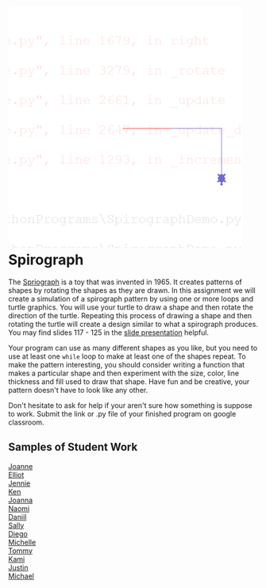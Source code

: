 ![](JennieSpirograph.gif)  
Spirograph
=============================================
The [Spriograph](https://en.wikipedia.org/wiki/Spirograph) is a toy that was invented in 1965. It creates patterns of shapes by rotating the shapes as they are drawn. In this assignment we will create a simulation of a spirograph pattern by using one or more loops and turtle graphics. You will use your turtle to draw a shape and then rotate the direction of the turtle. Repeating this process of drawing a shape and then rotating the turtle will create a design similar to what a spirograph produces. You may find slides 117 - 125 in the [slide presentation](https://docs.google.com/presentation/d/1rICcmNbnGYsB-cV_6EatPyzcOS2sId80Jh2kayUzm4Q/edit) helpful.   

Your program can use as many different shapes as you like, but you need to use at least one `while` loop to make at least one of the shapes repeat. To make the pattern interesting, you should consider writing a function that makes a particular shape and then experiment with the size, color, line thickness and fill used to draw that shape. Have fun and be creative, your pattern doesn't have to look like any other. 

Don't hesitate to ask for help if your aren't sure how something is suppose to work. Submit the link or .py file of your finished program on google classroom.   

Samples of Student Work
-----------------------
[Joanne](JoanneSpirograph.gif)   
[Elliot](ElliotSpirograph.gif)   
[Jennie](JennieSpirograph.gif)   
[Ken](KenSpirograph.gif)   
[Joanna](JoannaSpirograph.gif)   
[Naomi](NaomiSpirograph.gif)   
[Daniil](DaniilSpirograph.gif)   
[Sally](SallySpirograph.gif)  
[Diego](DiegoSpirograph.gif)   
[Michelle](MichelleSpirograph.gif)   
[Tommy](TommyHSpirograph.gif)   
[Kami](KamiSpirograph.gif)   
[Justin](JustinSpirograph.gif)   
[Michael](MichaelSpirograph.gif)   
